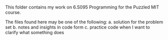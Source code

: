 This folder contains my work on 6.S095 Programming for the Puzzled MIT course.

The files found here may be one of the following:
a. solution for the problem set
b. notes and insights in code form
c. practice code when I want to clarify what something does


